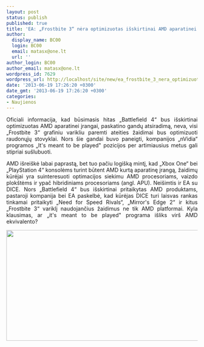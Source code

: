 ```yaml
---
layout: post
status: publish
published: true
title: 'EA: „Frostbite 3“ nėra optimizuotas išskirtinai AMD aparatinei įrangai'
author:
  display_name: BC00
  login: BC00
  email: matasx@one.lt
  url: ''
author_login: BC00
author_email: matasx@one.lt
wordpress_id: 7629
wordpress_url: http://localhost/site/new/ea_frostbite_3_nera_optimizuotas_isskirtinai_amd_aparatinei_irangai/
date: '2013-06-19 17:26:20 +0300'
date_gmt: '2013-06-19 17:26:20 +0300'
categories:
- Naujienos
---
```

<p style="text-align: justify;">
	Oficiali informacija, kad būsimasis hitas &bdquo;Battlefield 4&ldquo; bus i&scaron;skirtinai optimizuotas AMD aparatinei įrangai, paskatino gandų atsiradimą, neva, visi &bdquo;Frostbite 3&ldquo; grafiniu varikliu paremti ateities žaidimai bus optimizuoti raudonųjų stovyklai. Nors &scaron;ie gandai buvo paneigti, kompanijos &bdquo;nVidia&ldquo; programos &bdquo;It&#39;s meant to be played&quot; pozicijos per artimiausius metus gali stipriai su&scaron;lubuoti.</p>
<p style="text-align: justify;">
	AMD i&scaron;rei&scaron;kė labai paprastą, bet tuo pačiu logi&scaron;ką mintį, kad &bdquo;Xbox One&ldquo; bei &bdquo;PlayStation 4&ldquo; konsolėms turint būtent AMD kurtą aparatinę įrangą, žaidimų kūrėjai yra suinteresuoti optimacijos siekimu AMD procesoriams, vaizdo plok&scaron;tėms ir ypač hibridiniams procesoriams (angl. APU). Nei&scaron;imtis ir EA su DICE. Nors &bdquo;Battlefield 4&ldquo; bus i&scaron;skirtinai pritaikytas AMD produktams, pastaroji kompanija bei EA paskelbė, kad kūrėjas DICE turi laisvas rankas tinkamai pritaikyti &bdquo;Need for Speed Rivals&ldquo;, &bdquo;Mirror&#39;s Edge 2&ldquo; ir kitus &bdquo;Frostbite 3&ldquo; variklį naudojančius žaidimus ne tik AMD platformai. Kyla klausimas, ar &bdquo;it&#39;s meant to be played&quot; programa i&scaron;liks vir&scaron; AMD ekvivalento?</p>
<p style="text-align: justify;">
	<img alt="" src="http://technews.lt/userfiles/26401_1_9fb326673a.jpg" style="width: 520px; height: 292px;" /></p>
